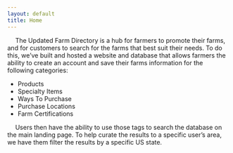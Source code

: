 ```yaml
---
layout: default
title: Home
---
```


<p>&emsp; The Updated Farm Directory is a hub for farmers to promote their farms, and for customers to search for the farms that best suit their needs. To do this, we’ve built and hosted a website and database that allows farmers the ability to create an account and save their farms information for the following categories: </p>
<ul>
  <li>Products</li>
  <li>Specialty Items</li>
  <li>Ways To Purchase</li>
  <li>Purchase Locations</li>
  <li>Farm Certifications</li>
</ul>

<p>&emsp; Users then have the ability to use those tags to search the database on the main landing page. To help curate the results to a specific user’s area, we have them filter the results by a specific US state. </p>